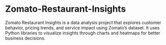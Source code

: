 # Zomato-Restaurant-Insights
Zomato Restaurant Insights is a data analysis project that explores customer behavior, pricing trends, and service impact using Zomato’s dataset. It uses Python libraries to visualize insights through charts and heatmaps for better business decisions.
